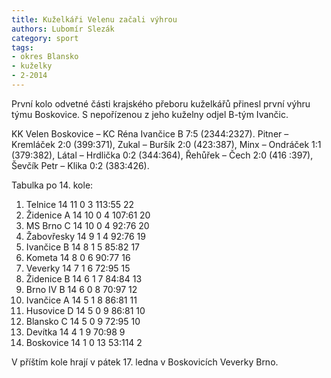 ```yaml
---
title: Kuželkáři Velenu začali výhrou
authors: Lubomír Slezák
category: sport
tags:
- okres Blansko
- kuželky
- 2-2014
---
```


První kolo odvetné části krajského přeboru kuželkářů přinesl první výhru týmu Boskovice. S nepořízenou z jeho kuželny odjel B-tým Ivančic.

KK Velen Boskovice – KC Réna Ivančice B 7:5 (2344:2327).
Pitner – Kremláček 2:0 (399:371), Zukal – Buršík 2:0 (423:387), Minx – Ondráček 1:1 (379:382), Látal – Hrdlička 0:2 (344:364), Řehůřek – Čech 2:0 (416 :397), Ševčík Petr – Klika 0:2 (383:426). 

Tabulka po 14. kole:

1. Telnice 	14 11 0 3 	113:55 	22
2. Židenice A 	14 10 0 4 	107:61 	20
3. MS Brno C 	14 10 0 4 	92:76 	20
4. Žabovřesky 	14 9 1 4 	92:76 	19
5. Ivančice B 	14 8 1 5 	85:82 	17
6. Kometa 	14 8 0 6 	90:77 	16
7. Veverky 	14 7 1 6 	72:95 	15
8. Židenice B 	14 6 1 7 	84:84 	13
9. Brno IV B 	14 6 0 8 	70:97 	12
10. Ivančice A	14 5 1 8 	86:81 	11
11. Husovice D 	14 5 0 9 	86:81 	10
12. Blansko C 	14 5 0 9 	72:95 	10
13. Devítka 	14 4 1 9 	70:98 	9
14. Boskovice  	14 1 0 13 	53:114 	2

V příštím kole hrají v pátek 17. ledna v Boskovicích Veverky Brno.